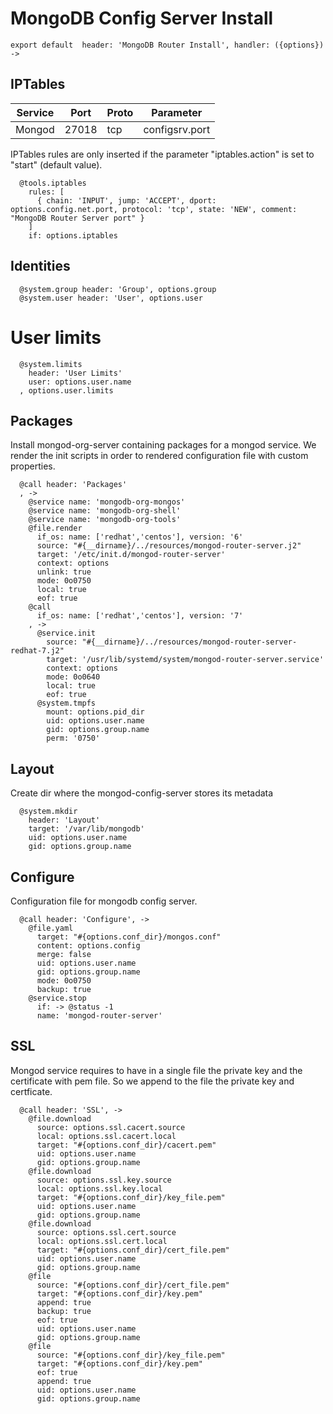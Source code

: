 
# MongoDB Config Server Install

    export default  header: 'MongoDB Router Install', handler: ({options}) ->

## IPTables

| Service       | Port  | Proto | Parameter       |
|---------------|-------|-------|-----------------|
| Mongod        | 27018 |  tcp  |  configsrv.port |

IPTables rules are only inserted if the parameter "iptables.action" is set to
"start" (default value).

      @tools.iptables
        rules: [
          { chain: 'INPUT', jump: 'ACCEPT', dport: options.config.net.port, protocol: 'tcp', state: 'NEW', comment: "MongoDB Router Server port" }
        ]
        if: options.iptables

## Identities

      @system.group header: 'Group', options.group
      @system.user header: 'User', options.user

# User limits

      @system.limits
        header: 'User Limits'
        user: options.user.name
      , options.user.limits

## Packages

Install mongod-org-server containing packages for a mongod service. We render the init scripts
in order to rendered configuration file with custom properties.

      @call header: 'Packages'
      , ->
        @service name: 'mongodb-org-mongos'
        @service name: 'mongodb-org-shell'
        @service name: 'mongodb-org-tools'
        @file.render
          if_os: name: ['redhat','centos'], version: '6'
          source: "#{__dirname}/../resources/mongod-router-server.j2"
          target: '/etc/init.d/mongod-router-server'
          context: options
          unlink: true
          mode: 0o0750
          local: true
          eof: true
        @call
          if_os: name: ['redhat','centos'], version: '7'
        , ->
          @service.init
            source: "#{__dirname}/../resources/mongod-router-server-redhat-7.j2"
            target: '/usr/lib/systemd/system/mongod-router-server.service'
            context: options
            mode: 0o0640
            local: true
            eof: true
          @system.tmpfs
            mount: options.pid_dir
            uid: options.user.name
            gid: options.group.name
            perm: '0750'

## Layout

Create dir where the mongod-config-server stores its metadata

      @system.mkdir
        header: 'Layout'
        target: '/var/lib/mongodb'
        uid: options.user.name
        gid: options.group.name


## Configure

Configuration file for mongodb config server.

      @call header: 'Configure', ->
        @file.yaml
          target: "#{options.conf_dir}/mongos.conf"
          content: options.config
          merge: false
          uid: options.user.name
          gid: options.group.name
          mode: 0o0750
          backup: true
        @service.stop
          if: -> @status -1
          name: 'mongod-router-server'

## SSL

Mongod service requires to have in a single file the private key and the certificate
with pem file. So we append to the file the private key and certficate.

      @call header: 'SSL', ->
        @file.download
          source: options.ssl.cacert.source
          local: options.ssl.cacert.local
          target: "#{options.conf_dir}/cacert.pem"
          uid: options.user.name
          gid: options.group.name
        @file.download
          source: options.ssl.key.source
          local: options.ssl.key.local
          target: "#{options.conf_dir}/key_file.pem"
          uid: options.user.name
          gid: options.group.name
        @file.download
          source: options.ssl.cert.source
          local: options.ssl.cert.local
          target: "#{options.conf_dir}/cert_file.pem"
          uid: options.user.name
          gid: options.group.name
        @file
          source: "#{options.conf_dir}/cert_file.pem"
          target: "#{options.conf_dir}/key.pem"
          append: true
          backup: true
          eof: true
          uid: options.user.name
          gid: options.group.name
        @file
          source: "#{options.conf_dir}/key_file.pem"
          target: "#{options.conf_dir}/key.pem"
          eof: true
          append: true
          uid: options.user.name
          gid: options.group.name
